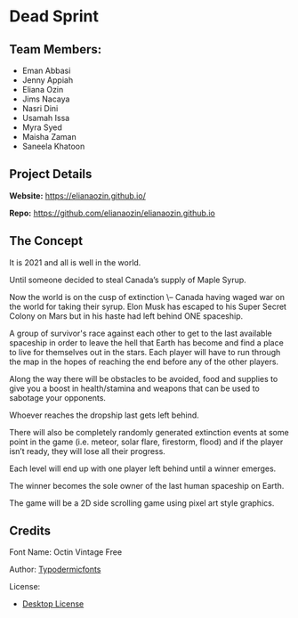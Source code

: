 # Dead Sprint
## Team Members:
* Eman Abbasi
* Jenny Appiah
* Eliana Ozin
* Jims Nacaya
* Nasri Dini
* Usamah Issa
* Myra Syed
* Maisha Zaman
* Saneela Khatoon
## Project Details

**Website:** https://elianaozin.github.io/

**Repo:** https://github.com/elianaozin/elianaozin.github.io


## The Concept

It is 2021 and all is well in the world\.

Until someone decided to steal Canada’s supply of Maple Syrup\.

Now the world is on the cusp of extinction \– Canada having waged war on the world for taking their syrup\. Elon  Musk has escaped to his Super Secret Colony on Mars but in his haste had left behind ONE spaceship\.

A group of survivor's race against each other to get to the last available spaceship in order to leave the hell that Earth has become and find a place to live for themselves out in the stars\. Each player will have to run through the map in the hopes of reaching the end before any of the other players\.

Along the way there will be obstacles to be avoided, food and supplies to give you a boost in health/stamina and weapons that can be used to sabotage your opponents\. 

Whoever reaches the dropship last gets left behind\. 

There will also be completely randomly generated extinction events at some point in the game \(i\.e\. meteor, solar flare, firestorm, flood\) and if the player isn’t ready, they will lose all their progress\.

Each level will end up with one player left behind until a winner emerges\.

The winner becomes the sole owner of the last human spaceship on Earth\.

The game will be a 2D side scrolling game using pixel art style graphics\. 

## Credits
Font Name: Octin Vintage Free

Author: [Typodermicfonts](https://typodermicfonts.com/)

License:
* [Desktop License](https://www.fontspring.com//lic/jcefupvyrh)

